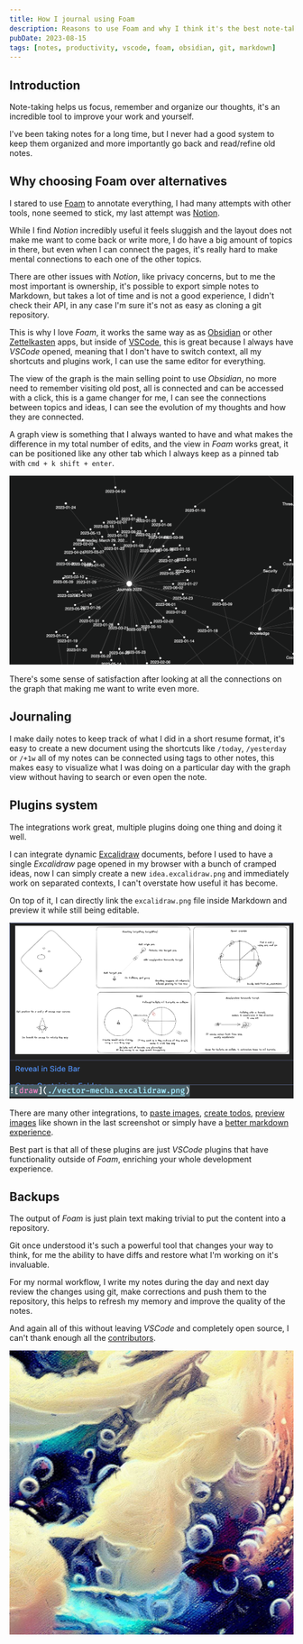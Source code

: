 ```yaml
---
title: How I journal using Foam
description: Reasons to use Foam and why I think it's the best note-taking workflow.
pubDate: 2023-08-15
tags: [notes, productivity, vscode, foam, obsidian, git, markdown]
---
```


## Introduction

Note-taking helps us focus, remember and organize our thoughts, it's an incredible tool to improve your work and yourself.

I've been taking notes for a long time, but I never had a good system to keep them organized and more importantly go back and read/refine old notes.

## Why choosing Foam over alternatives

I stared to use [Foam](https://foambubble.github.io/foam/) to annotate everything, I had many attempts with other tools, none seemed to stick, my last attempt was [Notion](https://www.notion.so/).

While I find *Notion* incredibly useful it feels sluggish and the layout does not make me want to come back or write more, I do have a big amount of topics in there, but even when I can connect the pages, it's really hard to make mental connections to each one of the other topics.

There are other issues with *Notion*, like privacy concerns, but to me the most important is ownership, it's possible to export simple notes to Markdown, but takes a lot of time and is not a good experience, I didn't check their API, in any case I'm sure it's not as easy as cloning a git repository.

This is why I love *Foam*, it works the same way as as [Obsidian](https://obsidian.md/) or other [Zettelkasten](https://en.wikipedia.org/wiki/Zettelkasten) apps, but inside of [VSCode](https://code.visualstudio.com/), this is great because I always have *VSCode* opened, meaning that I don't have to switch context, all my shortcuts and plugins work, I can use the same editor for everything.

The view of the graph is the main selling point to use *Obsidian*, no more need to remember visiting old post, all is connected and can be accessed with a click, this is a game changer for me, I can see the connections between topics and ideas, I can see the evolution of my thoughts and how they are connected.

A graph view is something that I always wanted to have and what makes the difference in my total number of edits, and the view in *Foam* works great, it can be positioned like any other tab which I always keep as a pinned tab with `cmd + k shift + enter`.

![Graph view of Foam](./graph-view.png)

There's some sense of satisfaction after looking at all the connections on the graph that making me want to write even more.

## Journaling

I make daily notes to keep track of what I did in a short resume format, it's easy to create a new document using the shortcuts like `/today`, `/yesterday` or `/+1w` all of my notes can be connected using tags to other notes, this makes easy to visualize what I was doing on a particular day with the graph view without having to search or even open the note.

## Plugins system

The integrations work great, multiple plugins doing one thing and doing it well.

I can integrate dynamic [Excalidraw](https://excalidraw.com/) documents, before I used to have a single *Excalidraw* page opened in my browser with a bunch of cramped ideas, now I can simply create a new `idea.excalidraw.png` and immediately work on separated contexts, I can't overstate how useful it has become.

On top of it, I can directly link the `excalidraw.png` file inside Markdown and preview it while still being editable.

![Mockup drawing showing an example of useage of Excalidraw](./excalidraw-preview.png)

There are many other integrations, to [paste images](https://marketplace.visualstudio.com/items?itemName=mushan.vscode-paste-image), [create todos](https://marketplace.visualstudio.com/items?itemName=fabiospampinato.vscode-markdown-todo), [preview images](https://marketplace.visualstudio.com/items?itemName=kisstkondoros.vscode-gutter-preview) like shown in the last screenshot or simply have a [better markdown experience](https://marketplace.visualstudio.com/items?itemName=yzhang.markdown-all-in-one).

Best part is that all of these plugins are just *VSCode* plugins that have functionality outside of *Foam*, enriching your whole development experience.

## Backups

The output of *Foam* is just plain text making trivial to put the content into a repository.

Git once understood it's such a powerful tool that changes your way to think, for me the ability to have diffs and restore what I'm working on it's invaluable.

For my normal workflow, I write my notes during the day and next day review the changes using git, make corrections and push them to the repository, this helps to refresh my memory and improve the quality of the notes.

And again all of this without leaving *VSCode* and completely open source, I can't thank enough all the [contributors](https://foambubble.github.io/foam/#thanks-and-attribution).


![Abstract painting of bubble foam](./bubble-faom.jpg)

